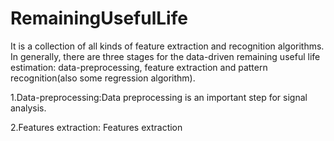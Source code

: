 RemainingUsefulLife
===================

It is a collection of all kinds of feature extraction and recognition algorithms.
In generally, there are three stages for the data-driven remaining useful life estimation:
data-preprocessing, feature extraction and pattern recognition(also some regression algorithm).

1.Data-preprocessing:Data preprocessing is an important step for signal analysis. 


2.Features extraction: Features extraction 
